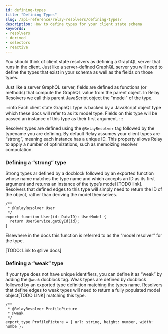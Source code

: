 ```yaml
---
id: defining-types
title: "Defining Types"
slug: /api-reference/relay-resolvers/defining-types/
description: How to define types for your client state schema
keywords:
- resolvers
- derived
- selectors
- reactive
---
```


You should think of client state resolvers as defining a GraphQL server that runs in the client. Just like a server-defined GraphQL server you will need to define the types that exist in your schema as well as the fields on those types.

Just like a server GraphQL server, fields are defined as functions (or methods) that compute the GraphQL value from the parent object. In Relay Resolvers we call this parent JavaScript object the "model" of the type.

:::info
Each client state GraphQL type is backed by a JavaScript object type which these docs will refer to as its model type. Fields on this type will be passed an instance of this type as their first argument.
:::

Resolver types are defined using the `@RelayResolver` tag followed by the typename you are defining. By default Relay assumes your client types are “strong”, meaning each instance has a unique ID. This property allows Relay to apply a number of optimizations, such as memoizing resolver computation.

### Defining a “strong” type

Strong types ar defined by a docblock followed by an exported function whose name matches the type name and which accepts an ID as its first argument and returns an instance of the type’s model [TODO link]. Resolvers that defined edges to this type will simply need to return the ID of the object, rather than deriving the model themselves.

```tsx
/**
 * @RelayResolver User
 */
export function User(id: DataID): UserModel {
  return UserService.getById(id);
}
```

Elsewhere in the docs this function is referred to as the “model resolver” for the type.

[TODO: Link to @live docs]

### Defining a “weak” type

If your type does not have unique identifiers, you can define it as “weak” by adding the `@weak` docblock tag. Weak types are defined by docblock followed by an exported type definition matching the types name. Resolvers that define edges to weak types will need to return a fully populated model object[TODO LINK] matching this type.

```tsx
/**
 * @RelayResolver ProfilePicture
 * @weak
 */
export type ProfilePicture = { url: string, height: number, width: numbe };
```